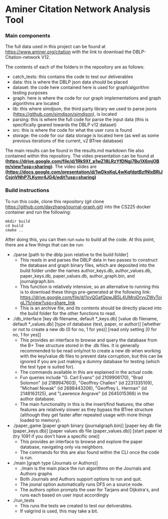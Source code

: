 # Aminer Citation Network Analysis Tool

### Main components

The full data used in this project can be found at https://www.aminer.org/citation with the link to download the DBLP-Citation-network V12. 

The contents of each of the folders in the repository are as follows:

- catch_tests: this contains the code to test our deliverables
- data: this is where the DBLP json data should be placed
- dataset: the code here contained here is used for graph/algorithm testing purposes
- graph: here is where the code for our graph implementations and graph algorithms are located
- lib: this where simdjson, the third party library we used to parse jsons (https://github.com/simdjson/simdjson), is located
- parsing: this is where the full code for parse the input data (this is specifically geared towards the DBLP v12 dataset)
- src: this is where the code for what the user runs is found
- storage: the code for our data storage is located here (as well as some previous iterations of the current, v2 BTree database)

The main results can be found in the results.md markdown file also contained within this repository. The video presentation can be found at **(https://drive.google.com/file/d/1Rk9Xf_p1wZ18LRzYfDNgj7Bu1X6mjOBm/view?usp=sharing)**. The video slides are **(https://docs.google.com/presentation/d/1wDksKqL4wKqfdptBzfNlxBRiJCsjnVNhP7LKymr4JG4/edit?usp=sharing)**

### Build instructions

To run this code, clone this repository (git clone https://github.com/dayzhang/journal-graph.git) into the CS225 docker container and run the following:

```
mkdir build
cd build
cmake ..
```

After doing this, you can then run ```make``` to build all the code. At this point, there are a few things that can be run.

- ./parse [path to the dblp json relative to the build folder]
    - This reads in and parses the DBLP data in two passes to construct the database and graph binary files, which are deposited into the build folder under the names author_keys.db, author_values.db, paper_keys.db, paper_values.db, author_graph.bin, and journalgraph.bin. 
    - This function is relatively intensive, so an alternative to running this is to download these things pre-generated at the following link: https://drive.google.com/file/d/1xvQGafQpwJB5L4UMroDryvZWvToigL75/view?usp=share_link
    - This is an archive file, and its contents should be directly placed into the build folder for the other functions to read.
- ./db_interface [key db filename, default *_keys.db] [value db filename, default *_values.db] [type of database (test, paper, or author)] [whether or not to create a new db (0 for no, 1 for yes)] [read only setting [0 for no, 1 for yes]]
    - This provides an interface to browse and query the database from the B+ Tree structure stored in the .db files. It is generally recommended to be read only/not to create a new db when working with the key/value db files to prevent data corruption, but this can be ignored if you are just making a dummy database for testing (which the test type is suited for). 
    - The commands available in this are explained in the actual code.
    - Fun queries include "G. Carl Evans" (id 2109906170), "Brad Solomon" (id 2189947603), "Geoffrey Challen" (id 2231335109), "Michael Nowak" (id 2688443206), "Geoffrey L. Herman" (id 2148163125), and "Lawrence Angrave" (id 2645015366) in the author database. 
    - The main functionality in this is the insert/find features; the other features are relatively slower as they bypass the BTree structure (although they get faster after repeated usage with more things loaded to memory). 
- ./paper_game [paper graph binary (journalgraph.bin)] [paper key db file (paper_keys.db)] [paper values db file (paper_values.db)] [start paper id (try 1091 if you don't have a specific one)]
    - This provides an interface to browse and explore the paper database, navigating only via neighbors. 
    - The commands for this are also found within the CLI once the code is run.
- ./main [graph type (Journals or Authors)]
    - ./main is the main place the run algorithms on the Journals and Authors graphs
    - Both Journals and Authors support options to run and quit.
    - The jounal option automatically runs DFS on a source node.
    - The authors option prompts the user for Tarjans and Dijkstra's, and runs each based on user input accordingly
- ./run_tests
    - This runs the tests we created to test our deliverables.
    - If valgrind is used, this may take a bit. 